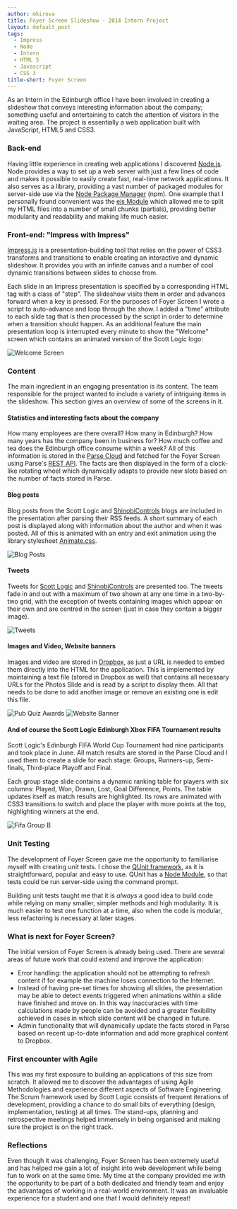 ```yaml
---
author: mkirova
title: Foyer Screen Slideshow - 2014 Intern Project
layout: default_post
tags:
  - Impress
  - Node
  - Intern
  - HTML 5
  - Javascript
  - CSS 3
title-short: Foyer Screen
---
```


As an Intern in the Edinburgh office I have been involved in creating a slideshow that conveys interesting information about the company; something useful and entertaining to catch the attention of visitors in the waiting area. The project is essentially a web application built with JavaScript, HTML5 and CSS3.

### Back-end

Having little experience in creating web applications I discovered [Node.js](http://nodejs.org/). Node provides a way to set up a web server with just a few lines of code and makes it possible to easily create fast, real-time network applications. It also serves as a library, providing a vast number of packaged modules for server-side use via the [Node Package Manager](https://www.npmjs.org/) (npm). One example that I personally found convenient was the [ejs Module](https://www.npmjs.org/package/ejs) which allowed me to split my HTML files into a number of small chunks (partials), providing better modularity and readability and making life much easier.

### Front-end: "Impress with Impress"

[Impress.js](https://github.com/bartaz/impress.js/) is a presentation-building tool that relies on the power of CSS3 transforms and transitions to enable creating an interactive and dynamic slideshow. It provides you with an infinite canvas and a number of cool dynamic transitions between slides to choose from.

Each slide in an Impress presentation is specified by a corresponding HTML tag with a class of "step". The slideshow visits them in order and advances forward when a key is pressed. For the purposes of Foyer Screen I wrote a script to auto-advance and loop through the show. I added a "time" attribute to each slide tag that is then processed by the script in order to determine when a transition should happen. As an additional feature the main presentation loop is interrupted every minute to show the "Welcome" screen which contains an animated version of the Scott Logic logo:

<img src="{{ site.baseurl }}//mkirova/assets/2014-08-29-foyer-screen/welcome.png" alt="Welcome Screen" class="aligncenter" />

### Content

The main ingredient in an engaging presentation is its content. The team responsible for the project wanted to include a variety of intriguing items in the slideshow. This section gives an overview of some of the screens in it.

#### Statistics and interesting facts about the company

How many employees are there overall? How many in Edinburgh? How many years has the company been in business for? How much coffee and tea does the Edinburgh office consume within a week? All of this information is stored in the [Parse Cloud](https://www.parse.com/) and fetched for the Foyer Screen using Parse's [REST API](https://www.parse.com/docs/rest). The facts are then displayed in the form of a clock-like rotating wheel which dynamically adapts to provide new slots based on the number of facts stored in Parse.

#### Blog posts

Blog posts from the Scott Logic and [ShinobiControls](http://www.shinobicontrols.com/blog) blogs are included in the presentation after parsing their RSS feeds. A short summary of each post is displayed along with information about the author and when it was posted. All of this is animated with an entry and exit animation using the library stylesheet [Animate.css](http://daneden.github.io/animate.css/).

<img src="{{ site.baseurl }}//mkirova/assets/2014-08-29-foyer-screen/blog.png" alt="Blog Posts" class="aligncenter" />

#### Tweets

Tweets for [Scott Logic](https://twitter.com/Scott_Logic) and [ShinobiControls](https://twitter.com/shinobicontrols) are presented too. The tweets fade in and out with a maximum of two shown at any one time in a two-by-two grid, with the exception of tweets containing images which appear on their own and are centred in the screen (just in case they contain a bigger image).

<img src="{{ site.baseurl }}//mkirova/assets/2014-08-29-foyer-screen/tweets.png" alt="Tweets" class="aligncenter" />

#### Images and Video, Website banners

Images and video are stored in [Dropbox](https://www.dropbox.com/), as just a URL is needed to embed them directly into the HTML for the application. This is implemented by maintaining a text file (stored in Dropbox as well) that contains all necessary URLs for the Photos Slide and is read by a script to display them. All that needs to be done to add another image or remove an existing one is edit this file.

<img src="{{ site.baseurl }}//mkirova/assets/2014-08-29-foyer-screen/quiz.png" alt="Pub Quiz Awards" class="aligncenter" />

<img src="{{ site.baseurl }}//mkirova/assets/2014-08-29-foyer-screen/banner.png" alt="Website Banner" class="aligncenter" />

#### And of course the Scott Logic Edinburgh Xbox FIFA Tournament results

Scott Logic's Edinburgh FIFA World Cup Tournament had nine participants and took place in June. All match results are stored in the Parse Cloud and I used them to create a slide for each stage: Groups, Runners-up, Semi-finals, Third-place Playoff and Final.

Each group stage slide contains a dynamic ranking table for players with six columns: Played, Won, Drawn, Lost, Goal Difference, Points. The table updates itself as match results are highlighted. Its rows are animated with CSS3 transitions to switch and place the player with more points at the top, highlighting winners at the end.

<img src="{{ site.baseurl }}//mkirova/assets/2014-08-29-foyer-screen/fifa.png" alt="Fifa Group B" class="aligncenter" />

### Unit Testing

The development of Foyer Screen gave me the opportunity to familiarise myself with creating unit tests. I chose the [QUnit framework](http://qunitjs.com/), as it is straightforward, popular and easy to use. QUnit has a [Node Module](https://www.npmjs.org/package/qunit), so that tests could be run server-side using the command prompt.

Building unit tests taught me that it is *always* a good idea to build code while relying on many smaller, simpler methods and high modularity. It is much easier to test one function at a time, also when the code is modular, less refactoring is necessary at later stages.

### What is next for Foyer Screen?

The initial version of Foyer Screen is already being used. There are several areas of future work that could extend and improve the application:

* Error handling: the application should not be attempting to refresh content if for example the machine loses connection to the Internet.
* Instead of having pre-set times for showing all slides, the presentation may be able to detect events triggered when animations within a slide have finished and move on. In this way inaccuracies with time calculations made by people can be avoided and a greater flexibility achieved in cases in which slide content will be changed in future.
* Admin functionality that will dynamically update the facts stored in Parse based on recent up-to-date information and add more graphical content to Dropbox.

### First encounter with Agile

This was my first exposure to building an applications of this size from scratch. It allowed me to discover the advantages of using Agile Methodologies and experience different aspects of Software Engineering. The Scrum framework used by Scott Logic consists of frequent iterations of development, providing a chance to do small bits of everything (design, implementation, testing) at all times. The stand-ups, planning and retrospective meetings  helped immensely in being organised and making sure the project is on the right track.

### Reflections

Even though it was challenging, Foyer Screen has been extremely useful and has helped me gain a lot of insight into web development while being fun to work on at the same time. My time at the company provided me with the opportunity to be part of a both dedicated and friendly team and enjoy the advantages of working in a real-world environment. It was an invaluable experience for a student and one that I would definitely repeat!
